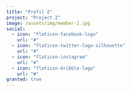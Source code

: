 ```yaml
---
title: "Profil 2"
project: "Project 2"
image: /assets/img/member-1.jpg
social:
  - icon: "flaticon-facebook-logo"
    url: "#"
  - icon: "flaticon-twitter-logo-silhouette"
    url: "#"
  - icon: "flaticon-instagram"
    url: "#"
  - icon: "flaticon-dribble-logo"
    url: "#"
granted: true
---
```


